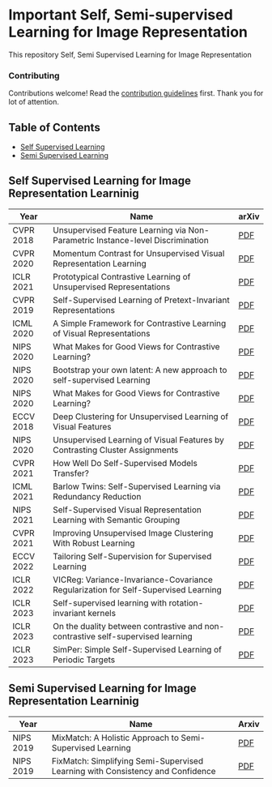 # Important Self, Semi-supervised Learning for Image Representation

This repository Self, Semi Supervised Learning for Image Representation

### Contributing
Contributions welcome! Read the [contribution guidelines](CONTRIBUTING.md) first. Thank you for lot of attention.

## Table of Contents
- [Self Supervised Learning](#Self-Supervised-Learning-for-Image-Representation-Learninig)
- [Semi Supervised Learning](#Semi-Supervised-Learning-for-Image-Representation-Learninig)

## Self Supervised Learning for Image Representation Learninig

|Year|Name|arXiv|
|---|---|---|
|CVPR 2018|Unsupervised Feature Learning via Non-Parametric Instance-level Discrimination|[PDF](https://arxiv.org/abs/1805.01978)|
|CVPR 2020|Momentum Contrast for Unsupervised Visual Representation Learning|[PDF](https://arxiv.org/abs/1911.05722)|
|ICLR 2021|Prototypical Contrastive Learning of Unsupervised Representations|[PDF](https://openreview.net/pdf?id=KmykpuSrjcq)|
|CVPR 2019|Self-Supervised Learning of Pretext-Invariant Representations|[PDF](https://arxiv.org/abs/1912.01991)|
|ICML 2020|A Simple Framework for Contrastive Learning of Visual Representations|[PDF](https://arxiv.org/abs/2002.05709)|
|NIPS 2020|What Makes for Good Views for Contrastive Learning?|[PDF](https://arxiv.org/abs/2005.10243)|
|NIPS 2020|Bootstrap your own latent: A new approach to self-supervised Learning|[PDF](https://arxiv.org/abs/2006.07733)|
|NIPS 2020|What Makes for Good Views for Contrastive Learning?|[PDF](https://arxiv.org/abs/2005.10243)|
|ECCV 2018|Deep Clustering for Unsupervised Learning of Visual Features|[PDF](https://arxiv.org/abs/1807.05520)|
|NIPS 2020|Unsupervised Learning of Visual Features by Contrasting Cluster Assignments|[PDF](https://arxiv.org/abs/2006.09882)|
|CVPR 2021|How Well Do Self-Supervised Models Transfer?|[PDF](https://arxiv.org/abs/2011.13377)|
|ICML 2021|Barlow Twins: Self-Supervised Learning via Redundancy Reduction|[PDF](https://arxiv.org/abs/2103.03230)|
|NIPS 2021|Self-Supervised Visual Representation Learning with Semantic Grouping|[PDF](https://arxiv.org/abs/2205.15288)|
|CVPR 2021|Improving Unsupervised Image Clustering With Robust Learning|[PDF](https://arxiv.org/abs/2012.11150)|
|ECCV 2022|Tailoring Self-Supervision for Supervised Learning|[PDF](https://arxiv.org/abs/2207.10023)|
|ICLR 2022|VICReg: Variance-Invariance-Covariance Regularization for Self-Supervised Learning  |[PDF](https://arxiv.org/abs/2105.04906)|
|ICLR 2023|Self-supervised learning with rotation-invariant kernels |[PDF](https://openreview.net/pdf?id=8uu6JStuYm)|
|ICLR 2023|On the duality between contrastive and non-contrastive self-supervised learning |[PDF](https://openreview.net/pdf?id=kDEL91Dufpa)|
|ICLR 2023|SimPer: Simple Self-Supervised Learning of Periodic Targets  |[PDF](https://openreview.net/pdf?id=EKpMeEV0hOo)|


## Semi Supervised Learning for Image Representation Learninig

|Year|Name|Arxiv|
|---|---|---|
|NIPS 2019|MixMatch: A Holistic Approach to Semi-Supervised Learning|[PDF](https://arxiv.org/abs/1905.02249)|
|NIPS 2019|FixMatch: Simplifying Semi-Supervised Learning with Consistency and Confidence|[PDF](https://arxiv.org/abs/2001.07685)|
